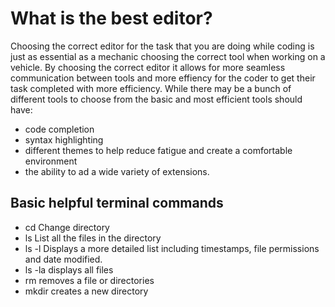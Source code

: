 # What is the best editor? 

Choosing the correct editor for the task that you are doing while coding is just as essential as a mechanic choosing the correct tool when working on a vehicle. 
By choosing the correct editor it allows for more seamless communication between tools and more effiency for the coder to get their task completed with more efficiency. 
While there may be a bunch of different tools to choose from the basic and most efficient tools should have:
+ code completion
+ syntax highlighting 
+ different themes to help reduce fatigue and create a comfortable environment 
+ the ability to ad a wide variety of extensions. 
## Basic helpful terminal commands 
+ cd Change directory
+ ls List all the files in the directory
+ ls -l Displays a more detailed list including timestamps, file permissions and date modified. 
+ ls -la displays all files 
+ rm removes a file or directories
+ mkdir creates a new directory
